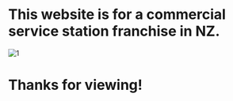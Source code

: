 # This website is for a commercial service station franchise in NZ.
![1](https://user-images.githubusercontent.com/57751792/106347944-448e8f80-6327-11eb-849c-080aca89ee22.JPG)
# Thanks for viewing! 
